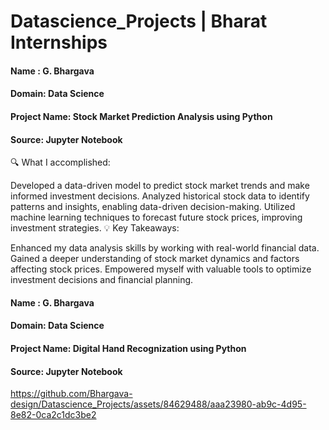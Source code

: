 # Datascience_Projects | Bharat Internships

<h4>Name : G. Bhargava</h4>
<h4>Domain: Data Science</h4>
<h4>Project Name: Stock Market Prediction Analysis using Python</h4>
<h4> Source: Jupyter Notebook</h4>

🔍 What I accomplished:

Developed a data-driven model to predict stock market trends and make informed investment decisions.
Analyzed historical stock data to identify patterns and insights, enabling data-driven decision-making.
Utilized machine learning techniques to forecast future stock prices, improving investment strategies.
💡 Key Takeaways:

Enhanced my data analysis skills by working with real-world financial data.
Gained a deeper understanding of stock market dynamics and factors affecting stock prices.
Empowered myself with valuable tools to optimize investment decisions and financial planning.

<h4>Name : G. Bhargava</h4>
<h4>Domain: Data Science</h4>
<h4>Project Name: Digital Hand Recognization using Python</h4>
<h4> Source: Jupyter Notebook</h4>


https://github.com/Bhargava-design/Datascience_Projects/assets/84629488/aaa23980-ab9c-4d95-8e82-0ca2c1dc3be2


